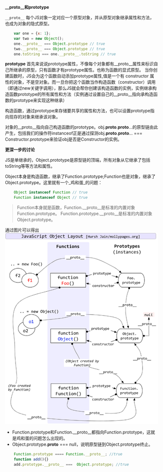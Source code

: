 

**__proto__和prototype**

`__proto__`
每个JS对象一定对应一个原型对象，并从原型对象继承属性和方法，也成为对象的隐式原型。
```javascript
    var one = {x: 1};
    var two = new Object();
    one.__proto__ === Object.prototype // true
    two.__proto__ === Object.prototype // true
    one.toString === one.__proto__.toString // true
```

**prototype**
首先来说说prototype属性，不像每个对象都有__proto__属性来标识自己所继承的原型，只有函数才有prototype属性。也称为函数的显式原型。
当你创建函数时，JS会为这个函数自动添加prototype属性,值是一个有 constructor 属性的对象，不是空对象。而一旦你把这个函数当作构造函数（constructor）调用（即通过new关键字调用），那么JS就会帮你创建该构造函数的实例，实例继承构造函数prototype的所有属性和方法（实例通过设置自己的__proto__指向承构造函数的prototype来实现这种继承）

构造函数，通过prototype来存储要共享的属性和方法，也可以设置prototype指向现存的对象来继承该对象。

对象的__proto__指向自己构造函数的prototype。obj.__proto__.__proto__...的原型链由此产生，包括我们的操作符instanceof正是通过探测obj.__proto__.__proto__... === Constructor.prototype来验证obj是否是Constructor的实例。


**更深一步的讨论**

JS是单继承的，Object.prototype是原型链的顶端，所有对象从它继承了包括toString等等方法和属性。

Object本身是构造函数，继承了Function.prototype;Function也是对象，继承了Object.prototype。这里就有一个_鸡和蛋_的问题：
```javascript
    Object instanceof Function // true
    Function instanceof Object // true
```
> Function本身就是函数，Function.__proto__是标准的内置对象Function.prototype。
> Function.prototype.__proto__是标准的内置对象Object.prototype。


通过图片可以得出
![proto](https://raw.githubusercontent.com/Kyseme/MarkdownPhoto/master/res/jsobj_full.jpg)
- Function.prototype和Function.__proto__都指向Function.prototype，这就是鸡和蛋的问题怎么出现的。
- Object.prototype.__proto__ === null，说明原型链到Object.prototype终止。
```javascript
    Function.prototype ==== Function.__proto__; //true
    function add(){}
    add.prototype.__proto__ ===  Object.prototype; //true
```
